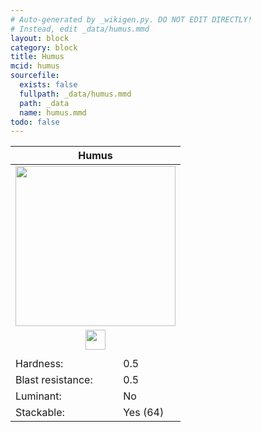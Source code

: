 ```yaml
---
# Auto-generated by _wikigen.py. DO NOT EDIT DIRECTLY!
# Instead, edit _data/humus.mmd
layout: block
category: block
title: Humus
mcid: humus
sourcefile:
  exists: false
  fullpath: _data/humus.mmd
  path: _data
  name: humus.mmd
todo: false
---
```


<table class="block-info"><thead><tr>
<th colspan=2>Humus</th>
</tr></thead><tbody>
<tr><td colspan=2 class="cell-image-big" style="text-align:center"><img onerror="this.src={{ "/img/missing_lg.png" | relative_url | jsonify | escape }}" src="/allotment/img/textures/allotment/humus.png" width="256" height="256" alt="" class="preview-icon"></td></tr>
<tr><td colspan=2 class="cell-image-small" style="text-align:center"><img onerror="this.src={{ "/img/missing.png" | relative_url | jsonify | escape }}" src="/allotment/img/inventory_textures/allotment/humus.png" width="32" height="32" alt="" class="inventory-icon"></td></tr>
<tr><td colspan=2 style="text-align:center"><span class="tool-info tool-shovel tool-level-0" title="Breaks faster with a Shovel"></span></td></tr>
<tr><td>Hardness:</td><td>0.5</td></tr>
<tr><td>Blast resistance:</td><td>0.5</td></tr>
<tr><td>Luminant:</td><td>No</td></tr>
<tr><td>Stackable:</td><td>Yes (64)</td></tr>
</tbody></table>

